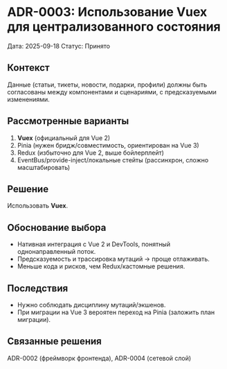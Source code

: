 # ADR-0003: Использование Vuex для централизованного состояния
Дата: 2025-09-18
Статус: Принято

## Контекст
Данные (статьи, тикеты, новости, подарки, профили) должны быть согласованы между компонентами и сценариями, с предсказуемыми изменениями.

## Рассмотренные варианты
1) **Vuex** (официальный для Vue 2)  
2) Pinia (нужен бридж/совместимость, ориентирован на Vue 3)  
3) Redux (избыточно для Vue 2, выше бойлерплейт)  
4) EventBus/provide-inject/локальные стейты (рассинхрон, сложно масштабировать)

## Решение
Использовать **Vuex**.

## Обоснование выбора
- Нативная интеграция с Vue 2 и DevTools, понятный однонаправленный поток.
- Предсказуемость и трассировка мутаций → проще отлаживать.
- Меньше кода и рисков, чем Redux/кастомные решения.

## Последствия
- Нужно соблюдать дисциплину мутаций/экшенов.
- При миграции на Vue 3 вероятен переход на Pinia (заложить план миграции).

## Связанные решения
ADR-0002 (фреймворк фронтенда), ADR-0004 (сетевой слой)
